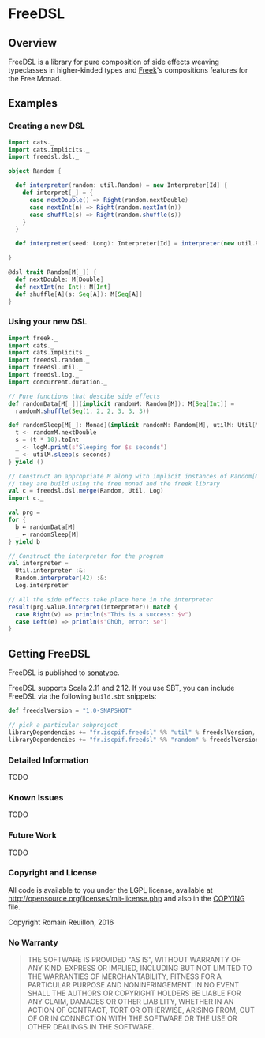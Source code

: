 # FreeDSL


## Overview

FreeDSL is a library for pure composition of side effects weaving typeclasses in higher-kinded types and [Freek]()'s compositions features for the Free Monad.

## Examples

### Creating a new DSL

```scala
import cats._
import cats.implicits._
import freedsl.dsl._

object Random {

  def interpreter(random: util.Random) = new Interpreter[Id] {
    def interpret[_] = {
      case nextDouble() => Right(random.nextDouble)
      case nextInt(n) => Right(random.nextInt(n))
      case shuffle(s) => Right(random.shuffle(s))
    }
  }

  def interpreter(seed: Long): Interpreter[Id] = interpreter(new util.Random(seed))

}

@dsl trait Random[M[_]] {
  def nextDouble: M[Double]
  def nextInt(n: Int): M[Int]
  def shuffle[A](s: Seq[A]): M[Seq[A]]
}
```

### Using your new DSL

```scala
import freek._
import cats._
import cats.implicits._
import freedsl.random._
import freedsl.util._
import freedsl.log._
import concurrent.duration._

// Pure functions that descibe side effects
def randomData[M[_]](implicit randomM: Random[M]): M[Seq[Int]] =
  randomM.shuffle(Seq(1, 2, 2, 3, 3, 3))

def randomSleep[M[_]: Monad](implicit randomM: Random[M], utilM: Util[M], logM: Log[M]): M[Unit] = for {
  t <- randomM.nextDouble
  s = (t * 10).toInt
  _ <- logM.print(s"Sleeping for $s seconds")
  _ <- utilM.sleep(s seconds)
} yield ()

// Construct an appropriate M along with implicit instances of Random[M], Util[M] and Log[M]
// they are build using the free monad and the freek library
val c = freedsl.dsl.merge(Random, Util, Log)
import c._

val prg =
for {
  b ← randomData[M]
  _ ← randomSleep[M]
} yield b

// Construct the interpreter for the program
val interpreter =
  Util.interpreter :&:
  Random.interpreter(42) :&:
  Log.interpreter

// All the side effects take place here in the interpreter
result(prg.value.interpret(interpreter)) match {
  case Right(v) => println(s"This is a success: $v")
  case Left(e) => println(s"OhOh, error: $e")
}
```

## Getting FreeDSL

FreeDSL is published to [sonatype](https://oss.sonatype.org/).

FreeDSL supports Scala 2.11 and 2.12. If you use SBT, you can
include FreeDSL via the following `build.sbt` snippets:

```scala
def freedslVersion = "1.0-SNAPSHOT"

// pick a particular subproject
libraryDependencies += "fr.iscpif.freedsl" %% "util" % freedslVersion,
libraryDependencies += "fr.iscpif.freedsl" %% "random" % freedslVersion % "test"
```

### Detailed Information

TODO

### Known Issues

TODO

### Future Work

TODO

### Copyright and License

All code is available to you under the LGPL license, available at
http://opensource.org/licenses/mit-license.php and also in the
[COPYING](COPYING) file.

Copyright Romain Reuillon, 2016

### No Warranty

> THE SOFTWARE IS PROVIDED "AS IS", WITHOUT WARRANTY OF ANY KIND,
> EXPRESS OR IMPLIED, INCLUDING BUT NOT LIMITED TO THE WARRANTIES OF
> MERCHANTABILITY, FITNESS FOR A PARTICULAR PURPOSE AND
> NONINFRINGEMENT. IN NO EVENT SHALL THE AUTHORS OR COPYRIGHT HOLDERS
> BE LIABLE FOR ANY CLAIM, DAMAGES OR OTHER LIABILITY, WHETHER IN AN
> ACTION OF CONTRACT, TORT OR OTHERWISE, ARISING FROM, OUT OF OR IN
> CONNECTION WITH THE SOFTWARE OR THE USE OR OTHER DEALINGS IN THE
> SOFTWARE.
